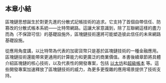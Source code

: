 ## 本章小結

區塊鏈思想誕生於對更先進的分散式記帳技術的追求。它支持了首個自帶信任、防篡改的分散式帳本系統——比特幣網路。這讓大家意識到，除了互聯網這樣的盡力而為（不保證可信）的基礎設施外，區塊鏈技術還將可能塑造彼此信任的未來網路基礎設施。

從應用角度講，以比特幣為代表的加密貨幣只是基於區塊鏈技術的一種金融應用。區塊鏈技術還能帶來更通用的計算能力和更廣泛的商業價值。本書後續章節將具體介紹區塊鏈的核心技術，以及代表性的開發專案，包括 [以太坊](https://www.ethereum.org/)和[超級帳本](https://hyperledger.org) 等。這些開發專案加速釋放了區塊鏈技術的威力，為更多更復雜的應用場景提供了技術支持。
